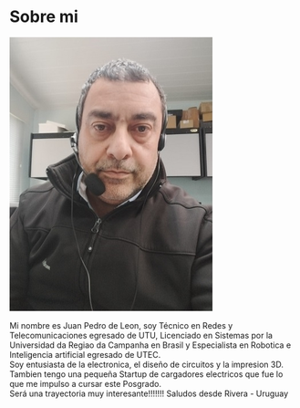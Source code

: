 # Sobre mi

![](./images/juanpedro.jpeg)

Mi nombre es Juan Pedro de Leon, soy Técnico en Redes y Telecomunicaciones egresado de UTU, Licenciado en Sistemas por la Universidad da Regiao da Campanha en Brasil y Especialista en Robotica e Inteligencia artificial egresado de UTEC.<br>
Soy entusiasta de la electronica, el diseño de circuitos y la impresion 3D.<br>
Tambien tengo una pequeña Startup de cargadores electricos que fue lo que me impulso a cursar este Posgrado.<br>
Será una trayectoria muy interesante!!!!!!!
Saludos desde Rivera - Uruguay

